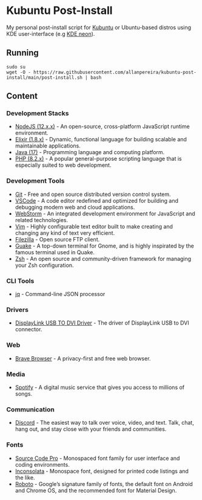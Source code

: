 # Kubuntu Post-Install

My personal post-install script for [Kubuntu](https://kubuntu.org/) or Ubuntu-based distros using KDE user-interface (e.g [KDE neon](https://neon.kde.org/)).


## Running

```
sudo su
wget -O - https://raw.githubusercontent.com/allanpereira/kubuntu-post-install/main/post-install.sh | bash

```


## Content

### Development Stacks
- [NodeJS (12.x.x)](https://nodejs.org/) - An open-source, cross-platform JavaScript runtime environment.
- [Elixir (1.8.x)](https://elixir-lang.org/https://elixir-lang.org/) - Dynamic, functional language for building scalable and maintainable applications.
- [Java (17)](https://www.java.com/) - Programming language and computing platform.
- [PHP (8.2.x)](https://www.php.net/) - A popular general-purpose scripting language that is especially suited to web development.

### Development Tools
- [Git](https://git-scm.com/) - Free and open source distributed version control system.
- [VSCode](https://code.visualstudio.com/) - A code editor redefined and optimized for building and debugging modern web and cloud applications.
- [WebStorm](https://www.jetbrains.com/webstorm/) - An integrated development environment for JavaScript and related technologies.
- [Vim](https://www.vim.org/) - Highly configurable text editor built to make creating and changing any kind of text very efficient.
- [Filezilla](https://filezilla-project.org/) - Open source FTP client.
- [Guake](http://guake-project.org/) - A top-down terminal for Gnome, and is highly inspirated by the famous terminal used in Quake.
- [Zsh](https://ohmyz.sh/) - An open source and community-driven framework for managing your Zsh configuration.

### CLI Tools
- [jq](https://github.com/jqlang/jq/) - Command-line JSON processor

### Drivers
- [DisplayLink USB TO DVI Driver](https://www.synaptics.com/products/displaylink-graphics/) - The driver of DisplayLink USB to DVI connector.

### Web
- [Brave Browser](https://brave.com/) - A privacy-first and free web browser.

### Media
- [Spotify](https://www.spotify.com/) - A digital music service that gives you access to millions of songs.

### Communication
- [Discord](https://discord.com/) - The easiest way to talk over voice, video, and text. Talk, chat, hang out, and stay close with your friends and communities.

### Fonts
- [Source Code Pro](https://github.com/adobe-fonts/source-code-pro) - Monospaced font family for user interface and coding environments.
- [Inconsolata](https://github.com/googlefonts/Inconsolata) - Monospace font, designed for printed code listings and the like.
- [Roboto](https://github.com/googlefonts/roboto) - Google’s signature family of fonts, the default font on Android and Chrome OS, and the recommended font for Material Design.